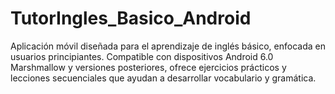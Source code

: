 # TutorIngles_Basico_Android
Aplicación móvil diseñada para el aprendizaje de inglés básico, enfocada en usuarios principiantes. Compatible con dispositivos Android 6.0 Marshmallow y versiones posteriores, ofrece ejercicios prácticos y lecciones secuenciales que ayudan a desarrollar vocabulario y gramática.
